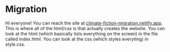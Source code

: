 # Migration

Hi everyone! You can reach the site at [climate-fiction-migration.netlify.app](https://climate-fiction-migration.netlify.app/). This is where all of the html/css is that actually creates the website.
You can look at the html (which basically lists everything on the screen) in the file called index.html. You can look at the css (which styles everyting) in style.css.
